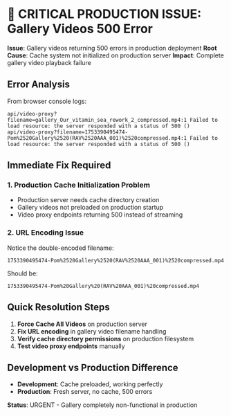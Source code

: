 # 🚨 CRITICAL PRODUCTION ISSUE: Gallery Videos 500 Error

**Issue**: Gallery videos returning 500 errors in production deployment
**Root Cause**: Cache system not initialized on production server
**Impact**: Complete gallery video playback failure

## Error Analysis

From browser console logs:
```
api/video-proxy?filename=gallery_Our_vitamin_sea_rework_2_compressed.mp4:1 Failed to load resource: the server responded with a status of 500 ()
api/video-proxy?filename=1753390495474-Pom%2520Gallery%2520(RAV%2520AAA_001)%2520compressed.mp4:1 Failed to load resource: the server responded with a status of 500 ()
```

## Immediate Fix Required

### 1. Production Cache Initialization Problem
- Production server needs cache directory creation
- Gallery videos not preloaded on production startup
- Video proxy endpoints returning 500 instead of streaming

### 2. URL Encoding Issue
Notice the double-encoded filename:
```
1753390495474-Pom%2520Gallery%2520(RAV%2520AAA_001)%2520compressed.mp4
```
Should be:
```
1753390495474-Pom%20Gallery%20(RAV%20AAA_001)%20compressed.mp4
```

## Quick Resolution Steps

1. **Force Cache All Videos** on production server
2. **Fix URL encoding** in gallery video filename handling
3. **Verify cache directory permissions** on production filesystem
4. **Test video proxy endpoints** manually

## Development vs Production Difference

- **Development**: Cache preloaded, working perfectly
- **Production**: Fresh server, no cache, 500 errors

**Status**: URGENT - Gallery completely non-functional in production